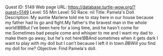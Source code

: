 Quest ID: 5149
Web page URL: https://database.turtle-wow.org/?quest=5149
Level: 55
Min Level: 50
Race: nil
Title: Pamela's Doll
Description: My auntie Marlene told me to stay here in our house because my father had to go and fight.My father's the bravest man in the whole world!$B$BBut I've been here for a long time, and he hasn't come for me.Sometimes bad people come and whisper to me and I want my dad to make them go away, but he's not here!$B$BAnd sometimes when it gets dark I want to play with my doll but I can't because I left it in town.$B$BWill you find my doll for me?
Objective: Find Pamela's doll.
